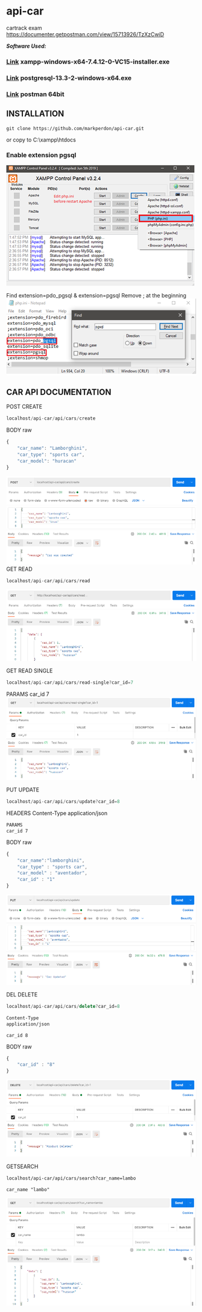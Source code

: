 # api-car #
 cartrack exam
https://documenter.getpostman.com/view/15713926/TzXzCwiD


***Software Used:***
### [Link](https://www.apachefriends.org/download.html) xampp-windows-x64-7.4.12-0-VC15-installer.exe ###

### [Link](https://www.enterprisedb.com/downloads/postgres-postgresql-downloads) postgresql-13.3-2-windows-x64.exe    ###

### [Link](https://www.postman.com/downloads/) postman 64bit    ###

## INSTALLATION ##
```
git clone https://github.com/markperdon/api-car.git
```
or copy to C:\xampp\htdocs

### Enable extension pgsql ###
![S1](/assets/img/ss1.png)

Find extension=pdo_pgsql & extension=pgsql
Remove ; at the beginning
![S2](/assets/img/ss2.png)


## CAR API DOCUMENTATION ##

POST CREATE
```javascript
localhost/api-car/api/cars/create
```
BODY raw
```javascript
{
    "car_name": "Lamborghini",
    "car_type": "sports car",
    "car_model": "huracan"
}
```
![S3](/assets/img/ss3.PNG)
GET READ
```javascript
localhost/api-car/api/cars/read
```
![S4](/assets/img/ss4.PNG)

GET READ SINGLE
```javascript
localhost/api-car/api/cars/read-single?car_id=7
```
PARAMS
car_id 7
![S4](/assets/img/ss4_1.PNG)


PUT UPDATE
```javascript
localhost/api-car/api/cars/update?car_id=8
```
HEADERS
Content-Type
application/json
```
PARAMS
car_id 7
```
BODY raw
```javascript
{
    "car_name":"lamborghini",
    "car_type" : "sports car",
    "car_model" : "aventador",
    "car_id" : "1"
}
```
![S5](/assets/img/ss5.PNG)

DEL DELETE
```javascript
localhost/api-car/api/cars/delete?car_id=8
```
```HEADERS
Content-Type
application/json
```
```PARAMS
car_id 8
```
BODY raw
```javascript
{
    "car_id" : "8"
}   
```
![S6](/assets/img/ss6.PNG)

GETSEARCH
```
localhost/api-car/api/cars/search?car_name=lambo
```
```PARAMS
car_name "lambo"
```
![S7](/assets/img/ss7.PNG)